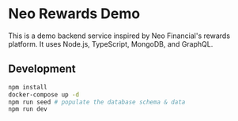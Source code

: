 # Neo Rewards Demo

This is a demo backend service inspired by Neo Financial's rewards platform. It uses Node.js, TypeScript, MongoDB, and GraphQL.

## Development

```bash
npm install
docker-compose up -d
npm run seed # populate the database schema & data
npm run dev
```
